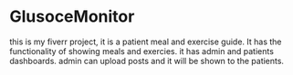 # GlusoceMonitor
this is my fiverr project, it is a patient meal and exercise guide. It has the functionality of showing meals and exercies. it has admin and patients dashboards. admin can upload posts and it will be shown to the patients.
